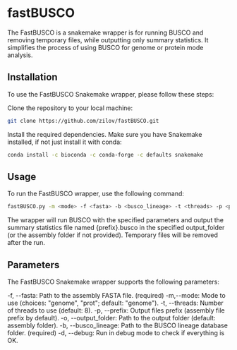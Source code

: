 # fastBUSCO
The FastBUSCO is a snakemake wrapper is for running BUSCO and removing temporary files, while outputting only summary statistics. It simplifies the process of using BUSCO for genome or protein mode analysis.

## Installation
To use the FastBUSCO Snakemake wrapper, please follow these steps:

Clone the repository to your local machine:

```bash
git clone https://github.com/zilov/fastBUSCO.git
```

Install the required dependencies. Make sure you have Snakemake installed, if not just install it with conda:
```bash
conda install -c bioconda -c conda-forge -c defaults snakemake
```

## Usage
To run the FastBUSCO wrapper, use the following command:

```bash
fastBUSCO.py -m <mode> -f <fasta> -b <busco_lineage> -t <threads> -p <prefix>
```

The wrapper will run BUSCO with the specified parameters and output the summary statistics file named {prefix}.busco in the specified output_folder (or the assembly folder if not provided). Temporary files will be removed after the run.

## Parameters
The FastBUSCO Snakemake wrapper supports the following parameters:

-f, --fasta: Path to the assembly FASTA file. (required)
-m,--mode: Mode to use (choices: "genome", "prot"; default: "genome").
-t, --threads: Number of threads to use (default: 8).
-p, --prefix: Output files prefix (assembly file prefix by default).
-o, --output_folder: Path to the output folder (default: assembly folder).
-b, --busco_lineage: Path to the BUSCO lineage database folder. (required)
-d, --debug: Run in debug mode to check if everything is OK.